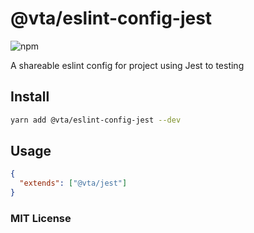 # @vta/eslint-config-jest

![npm](https://img.shields.io/npm/v/@vta/eslint-config-jest)

A shareable eslint config for project using Jest to testing

## Install

```bash
yarn add @vta/eslint-config-jest --dev
```

## Usage

```json
{
  "extends": ["@vta/jest"]
}
```

### MIT License
